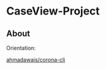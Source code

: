 # CaseView-Project

## About

Orientation: 

[ahmadawais/corona-cli](https://github.com/ahmadawais/corona-cli/blob/master/readme.md)